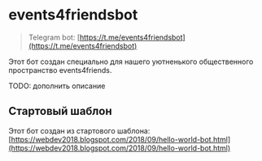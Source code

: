 # events4friendsbot

> Telegram bot: [https://t.me/events4friendsbot](https://t.me/events4friendsbot)

Этот бот создан специально для нашего уютненького общественного пространство events4friends.

TODO: дополнить описание

## Стартовый шаблон

Этот бот создан из стартового шаблона:
[https://webdev2018.blogspot.com/2018/09/hello-world-bot.html](https://webdev2018.blogspot.com/2018/09/hello-world-bot.html)
